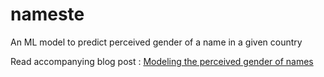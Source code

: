 # nameste
An ML model to predict perceived gender of a name in a given country

Read accompanying blog post : [Modeling the perceived gender of names](https://seshadri.xyz/model-name-gender.html)

